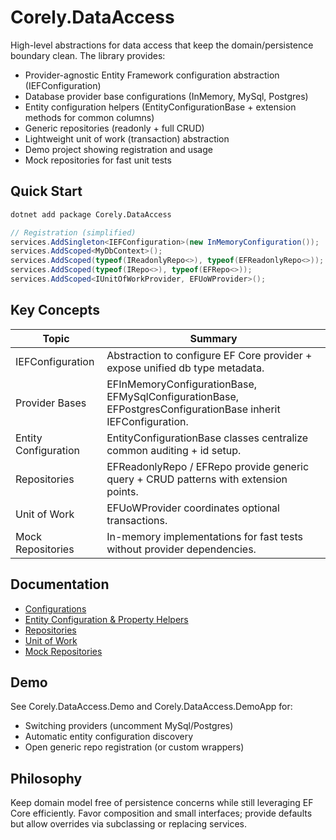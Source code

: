 # Corely.DataAccess

High-level abstractions for data access that keep the domain/persistence boundary clean. The library provides:

- Provider-agnostic Entity Framework configuration abstraction (IEFConfiguration)
- Database provider base configurations (InMemory, MySql, Postgres)
- Entity configuration helpers (EntityConfigurationBase + extension methods for common columns)
- Generic repositories (readonly + full CRUD)
- Lightweight unit of work (transaction) abstraction
- Demo project showing registration and usage
- Mock repositories for fast unit tests

## Quick Start
```bash
dotnet add package Corely.DataAccess
```

```csharp
// Registration (simplified)
services.AddSingleton<IEFConfiguration>(new InMemoryConfiguration());
services.AddScoped<MyDbContext>();
services.AddScoped(typeof(IReadonlyRepo<>), typeof(EFReadonlyRepo<>));
services.AddScoped(typeof(IRepo<>), typeof(EFRepo<>));
services.AddScoped<IUnitOfWorkProvider, EFUoWProvider>();
```

## Key Concepts
| Topic | Summary |
|-------|---------|
| IEFConfiguration | Abstraction to configure EF Core provider + expose unified db type metadata. |
| Provider Bases | EFInMemoryConfigurationBase, EFMySqlConfigurationBase, EFPostgresConfigurationBase inherit IEFConfiguration. |
| Entity Configuration | EntityConfigurationBase classes centralize common auditing + id setup. |
| Repositories | EFReadonlyRepo / EFRepo provide generic query + CRUD patterns with extension points. |
| Unit of Work | EFUoWProvider coordinates optional transactions. |
| Mock Repositories | In-memory implementations for fast tests without provider dependencies. |

## Documentation
- [Configurations](configurations.md)
- [Entity Configuration & Property Helpers](entity-configuration.md)
- [Repositories](repositories.md)
- [Unit of Work](unit-of-work.md)
- [Mock Repositories](mock-repositories.md)

## Demo
See Corely.DataAccess.Demo and Corely.DataAccess.DemoApp for:
- Switching providers (uncomment MySql/Postgres)
- Automatic entity configuration discovery
- Open generic repo registration (or custom wrappers)

## Philosophy
Keep domain model free of persistence concerns while still leveraging EF Core efficiently. Favor composition and small interfaces; provide defaults but allow overrides via subclassing or replacing services.
